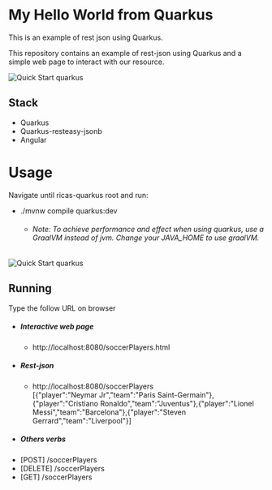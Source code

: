 # My Hello World from Quarkus

This is an example of rest json using Quarkus.

This repository contains an example of rest-json using Quarkus and a simple web page to interact with our resource.


![Quick Start quarkus](
https://imagizer.imageshack.com/img922/6096/WLCXll.png)

## Stack
- Quarkus
- Quarkus-resteasy-jsonb
- Angular

# Usage
Navigate until ricas-quarkus root and run:
- ./mvnw compile quarkus:dev
    - ###### Note: To achieve performance and effect when using quarkus, use a GraalVM instead of jvm. Change your JAVA_HOME to use graalVM.
    
![Quick Start quarkus](https://imagizer.imageshack.com/img922/4744/eddw0N.png)
    


## Running
Type the follow URL on browser
- ##### Interactive web page
    - http://localhost:8080/soccerPlayers.html
- ##### Rest-json
    - http://localhost:8080/soccerPlayers    
    [{"player":"Neymar Jr","team":"Paris Saint-Germain"},{"player":"Cristiano Ronaldo","team":"Juventus"},{"player":"Lionel   Messi","team":"Barcelona"},{"player":"Steven Gerrard","team":"Liverpool"}]
- ##### Others verbs
 - [POST] /soccerPlayers
 - [DELETE] /soccerPlayers
 - [GET] /soccerPlayers 

